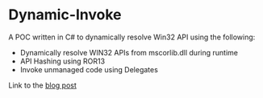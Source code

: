 # Dynamic-Invoke

A POC written in C# to dynamically resolve Win32 API using the following:

- Dynamically resolve WIN32 APIs from mscorlib.dll during runtime
- API Hashing using ROR13
- Invoke unmanaged code using Delegates

Link to the [blog post](https://www.mqsec.me/2023/03/12/dynamically-invoke-win32-apis-in-csharp-using-mscorlib-and-delegates/) 
